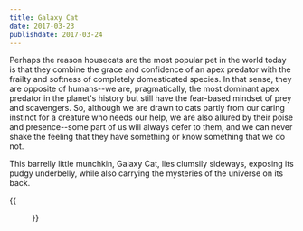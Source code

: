 ```yaml
---
title: Galaxy Cat
date: 2017-03-23
publishdate: 2017-03-24
---
```



Perhaps the reason housecats are the most popular pet in the world today is that they combine the grace and confidence of an apex predator with the frailty and softness of completely domesticated species. In that sense, they are opposite of humans--we are, pragmatically, the most dominant apex predator in the planet's history but still have the fear-based mindset of prey and scavengers. So, although we are drawn to cats partly from our caring instinct for a creature who needs our help, we are also allured by their poise and presence--some part of us will always defer to them, and we can never shake the feeling that they have something or know something that we do not.

This barrelly little munchkin, Galaxy Cat, lies clumsily sideways, exposing its pudgy underbelly, while also carrying the mysteries of the universe on its back.

{{<figure src="/croppedGalaxyCat.png" height="470px" width="470px" title="Galaxy Cat" caption="Drawing by Gillian Chan">}}

